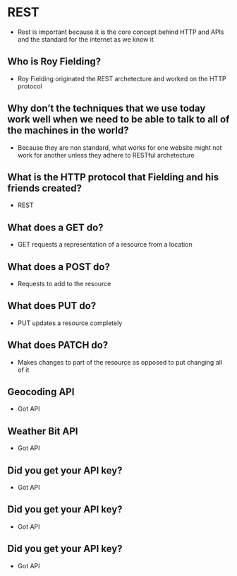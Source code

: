 # REST
- Rest is important because it is the core concept behind HTTP and APIs and the standard for the internet as we know it
## Who is Roy Fielding?
- Roy Fielding originated the REST archetecture and worked on the HTTP protocol
## Why don’t the techniques that we use today work well when we need to be able to talk to all of the machines in the world?
- Because they are non standard, what works for one website might not work for another unless they adhere to RESTful archetecture 
## What is the HTTP protocol that Fielding and his friends created?
- REST
## What does a GET do?
- GET requests a representation of a resource from a location
## What does a POST do?
- Requests to add to the resource 
## What does PUT do?
- PUT updates a resource completely
## What does PATCH do?
- Makes changes to part of the resource as opposed to put changing all of it 

## Geocoding API
- Got API
## Weather Bit API
- Got API
## Did you get your API key?
- Got API
## Did you get your API key?
- Got API
## Did you get your API key?
- Got API
